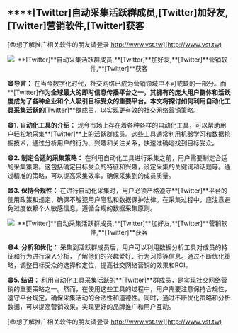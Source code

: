 ## ****[Twitter]**自动采集活跃群成员,**[Twitter]**加好友,**[Twitter]**营销软件,**[Twitter]**获客**

[😍想了解推广相关软件的朋友请登录 http://www.vst.tw](http://www.vst.tw)

 <center><img src="https://vst.tw/MP4/tuiguang/png/3.png" alt="**[Twitter]**自动采集活跃群成员,**[Twitter]**加好友,**[Twitter]**营销软件,**[Twitter]**获客"></center>

**😄导言：**
在当今数字化时代，社交网络已成为营销领域中不可或缺的一部分。而**[Twitter]**作为全球最大的即时信息传播平台之一，其拥有的庞大用户群体和活跃度成为了各种企业和个人吸引目标受众的重要平台。本文将探讨如何利用自动化工具采集活跃的**[Twitter]**群成员，以实现更有效的社交网络营销策略。

**😄1. 自动化工具的介绍：**
现今市场上存在着各种各样的自动化工具，可以帮助用户轻松地采集**[Twitter]**上的活跃群成员。这些工具通常利用机器学习和数据挖掘技术，通过分析用户的行为、兴趣和关注关系，快速准确地找到目标受众。

**😄2. 制定合适的采集策略：**
在利用自动化工具进行采集之前，用户需要制定合适的采集策略。这包括确定目标受众的特征和兴趣，设定采集的关键词和话题等。通过精准的策略，可以提高采集效率，确保采集到的成员质量。

**😄3. 保持合规性：**
在进行自动化采集时，用户必须严格遵守**[Twitter]**平台的使用政策和规定，确保不触犯用户隐私和数据保护法律。在采集过程中，应注意避免过度依赖个人敏感信息，遵循合规的数据采集原则。

 <center><img src="https://vst.tw/MP4/tuiguang/png/4.png" alt="**[Twitter]**自动采集活跃群成员,**[Twitter]**加好友,**[Twitter]**营销软件,**[Twitter]**获客"></center>

**😄4. 分析和优化：**
采集到活跃群成员后，用户可以利用数据分析工具对成员的特征和行为进行深入分析，了解他们的兴趣爱好、行为习惯等信息。通过不断优化策略，调整目标受众的选择和定位，提高社交网络营销的效果和ROI。

**😄5. 结语：**
利用自动化工具采集活跃的**[Twitter]**群成员，是实现社交网络营销的重要策略之一。然而，在使用这些工具的过程中，用户需要注意保持合规性，遵守平台规定，确保采集活动的合法性和道德性。同时，通过不断优化策略和分析数据，可以提高营销效果，实现更好的品牌推广和用户互动。

[😍想了解推广相关软件的朋友请登录 http://www.vst.tw](http://www.vst.tw)



